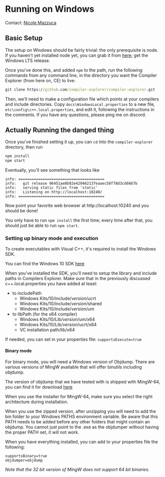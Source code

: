 # Running on Windows

Contact: [Nicole Mazzuca](https://github.com/ubsan)

## Basic Setup

The setup on Windows should be fairly trivial:
the only prerequisite is node.
If you haven't yet installed node yet, you can grab it from
[here](https://nodejs.org/en/);
get the Windows LTS release.

Once you've done this,
and added `npm` to the path,
run the following commands from any command line,
in the directory you want the Compiler Explorer (from here on, CE)
to live:

```bat
git clone https://github.com/compiler-explorer/compiler-explorer.git
```

Then, we'll need to make a configuration file
which points at your compilers and include directories.
Copy `docs\WindowsLocal.properties` to a new file,
`etc\config\c++.local.properties`, and edit it,
following the instructions in the comments.
If you have any questions, please ping me on discord.


## Actually Running the danged thing

Once you've finished setting it up,
you can `cd` into the `compiler-explorer` directory,
then run

```bat
npm install
npm start
```

Eventually, you'll see something that looks like

```
info: =======================================
info:   git release 96451ae8b92e420462137eaaec58f78d3cd6667b
info:   serving static files from 'static'
info:   Listening on http://localhost:10240/
info: =======================================
```

Now point your favorite web browser at http://localhost:10240
and you should be done!

You only have to run `npm install` the first time;
every time after that, you should just be able to run `npm start`.


### Setting up binary mode and execution

To create executables with Visual C++, it's required to install the Windows SDK.

You can find the Windows 10 SDK [here](https://developer.microsoft.com/en-US/windows/downloads/windows-10-sdk)

When you've installed the SDK, you'll need to setup the library and include paths in Compilers Explorer.
Make sure that in the previously discussed c++.local.properties you have added at least:
 * to includePath
   - Windows Kits/10/include/*version*/ucrt
   - Windows Kits/10/include/*version*/shared
   - Windows Kits/10/include/*version*/um
 * to libPath (for the x64 compiler)
   - Windows Kits/10/Lib/*version*/um/x64
   - Windows Kits/10/Lib/*version*/ucrt/x64
   - VC installation path/lib/x64

If needed, you can set in your properties file: ```supportsExecute=true```

#### Binary mode

For binary mode, you will need a Windows version of Objdump. There are various
versions of MingW available that will offer binutils including objdump.

The version of objdump that we have tested with is shipped with MingW-64,
you can find it for download [here](https://sourceforge.net/projects/mingw-w64/)

When you use the installer for MingW-64, make sure you select the right architecture during installation.

When you use the zipped version, after unzipping you will need to add the bin folder to your Windows PATHS environment variable. Be aware that this PATH needs to be added before any other folders that might contain an objdump. You cannot just point to the .exe as the objdumper without having the proper PATH set, it will not work.

When you have everything installed, you can add to your properties file the following:
```
supportsBinary=true
objdumper=objdump
```

*Note that the 32 bit version of MingW does not support 64 bit binaries.*
